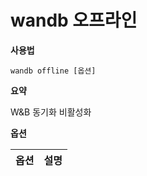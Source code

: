 
# wandb 오프라인

**사용법**

`wandb offline [옵션]`

**요약**

W&B 동기화 비활성화

**옵션**

| **옵션** | **설명** |
| :--- | :--- |